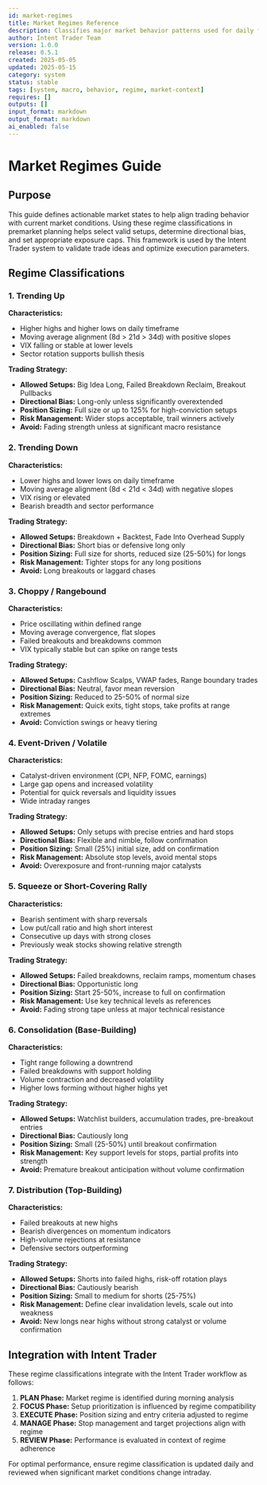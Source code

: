 ```yaml
---
id: market-regimes
title: Market Regimes Reference
description: Classifies major market behavior patterns used for daily framing and execution alignment
author: Intent Trader Team
version: 1.0.0
release: 0.5.1
created: 2025-05-05
updated: 2025-05-15
category: system
status: stable
tags: [system, macro, behavior, regime, market-context]
requires: []
outputs: []
input_format: markdown
output_format: markdown
ai_enabled: false
---
```


# Market Regimes Guide

## Purpose

This guide defines actionable market states to help align trading behavior with current market conditions. Using these regime classifications in premarket planning helps select valid setups, determine directional bias, and set appropriate exposure caps. This framework is used by the Intent Trader system to validate trade ideas and optimize execution parameters.

## Regime Classifications

### 1. Trending Up

**Characteristics:**
- Higher highs and higher lows on daily timeframe
- Moving average alignment (8d > 21d > 34d) with positive slopes
- VIX falling or stable at lower levels
- Sector rotation supports bullish thesis

**Trading Strategy:**
- **Allowed Setups:** Big Idea Long, Failed Breakdown Reclaim, Breakout Pullbacks
- **Directional Bias:** Long-only unless significantly overextended
- **Position Sizing:** Full size or up to 125% for high-conviction setups
- **Risk Management:** Wider stops acceptable, trail winners actively
- **Avoid:** Fading strength unless at significant macro resistance

### 2. Trending Down

**Characteristics:**
- Lower highs and lower lows on daily timeframe
- Moving average alignment (8d < 21d < 34d) with negative slopes
- VIX rising or elevated
- Bearish breadth and sector performance

**Trading Strategy:**
- **Allowed Setups:** Breakdown + Backtest, Fade Into Overhead Supply
- **Directional Bias:** Short bias or defensive long only
- **Position Sizing:** Full size for shorts, reduced size (25-50%) for longs
- **Risk Management:** Tighter stops for any long positions
- **Avoid:** Long breakouts or laggard chases

### 3. Choppy / Rangebound

**Characteristics:**
- Price oscillating within defined range
- Moving average convergence, flat slopes
- Failed breakouts and breakdowns common
- VIX typically stable but can spike on range tests

**Trading Strategy:**
- **Allowed Setups:** Cashflow Scalps, VWAP fades, Range boundary trades
- **Directional Bias:** Neutral, favor mean reversion
- **Position Sizing:** Reduced to 25-50% of normal size
- **Risk Management:** Quick exits, tight stops, take profits at range extremes
- **Avoid:** Conviction swings or heavy tiering

### 4. Event-Driven / Volatile

**Characteristics:**
- Catalyst-driven environment (CPI, NFP, FOMC, earnings)
- Large gap opens and increased volatility
- Potential for quick reversals and liquidity issues
- Wide intraday ranges

**Trading Strategy:**
- **Allowed Setups:** Only setups with precise entries and hard stops
- **Directional Bias:** Flexible and nimble, follow confirmation
- **Position Sizing:** Small (25%) initial size, add on confirmation
- **Risk Management:** Absolute stop levels, avoid mental stops
- **Avoid:** Overexposure and front-running major catalysts

### 5. Squeeze or Short-Covering Rally

**Characteristics:**
- Bearish sentiment with sharp reversals
- Low put/call ratio and high short interest
- Consecutive up days with strong closes
- Previously weak stocks showing relative strength

**Trading Strategy:**
- **Allowed Setups:** Failed breakdowns, reclaim ramps, momentum chases
- **Directional Bias:** Opportunistic long
- **Position Sizing:** Start 25-50%, increase to full on confirmation
- **Risk Management:** Use key technical levels as references
- **Avoid:** Fading strong tape unless at major technical resistance

### 6. Consolidation (Base-Building)

**Characteristics:**
- Tight range following a downtrend
- Failed breakdowns with support holding
- Volume contraction and decreased volatility
- Higher lows forming without higher highs yet

**Trading Strategy:**
- **Allowed Setups:** Watchlist builders, accumulation trades, pre-breakout entries
- **Directional Bias:** Cautiously long
- **Position Sizing:** Small (25-50%) until breakout confirmation
- **Risk Management:** Key support levels for stops, partial profits into strength
- **Avoid:** Premature breakout anticipation without volume confirmation

### 7. Distribution (Top-Building)

**Characteristics:**
- Failed breakouts at new highs
- Bearish divergences on momentum indicators
- High-volume rejections at resistance
- Defensive sectors outperforming

**Trading Strategy:**
- **Allowed Setups:** Shorts into failed highs, risk-off rotation plays
- **Directional Bias:** Cautiously bearish
- **Position Sizing:** Small to medium for shorts (25-75%)
- **Risk Management:** Define clear invalidation levels, scale out into weakness
- **Avoid:** New longs near highs without strong catalyst or volume confirmation

## Integration with Intent Trader

These regime classifications integrate with the Intent Trader workflow as follows:

1. **PLAN Phase:** Market regime is identified during morning analysis
2. **FOCUS Phase:** Setup prioritization is influenced by regime compatibility
3. **EXECUTE Phase:** Position sizing and entry criteria adjusted to regime
4. **MANAGE Phase:** Stop management and target projections align with regime
5. **REVIEW Phase:** Performance is evaluated in context of regime adherence

For optimal performance, ensure regime classification is updated daily and reviewed when significant market conditions change intraday.

